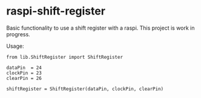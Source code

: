 # raspi-shift-register

Basic functionality to use a shift register with a raspi.
This project is work in progress.

Usage: 
```
from lib.ShiftRegister import ShiftRegister

dataPin  = 24
clockPin = 23
clearPin = 26

shiftRegister = ShiftRegister(dataPin, clockPin, clearPin)
```